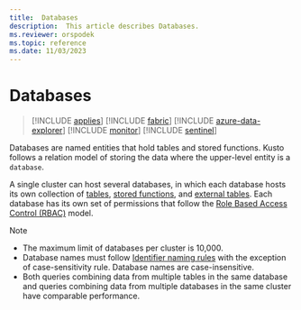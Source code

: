 ```yaml
---
title:  Databases
description:  This article describes Databases.
ms.reviewer: orspodek
ms.topic: reference
ms.date: 11/03/2023
---
```

# Databases

> [!INCLUDE [applies](../../includes/applies-to-version/applies.md)] [!INCLUDE [fabric](../../includes/applies-to-version/fabric.md)] [!INCLUDE [azure-data-explorer](../../includes/applies-to-version/azure-data-explorer.md)] [!INCLUDE [monitor](../../includes/applies-to-version/monitor.md)] [!INCLUDE [sentinel](../../includes/applies-to-version/sentinel.md)]

Databases are named entities that hold tables and stored functions. Kusto follows a relation model of storing the data where the upper-level entity is a `database`.

A single cluster can host several databases, in which each database hosts its own collection of [tables](tables.md), [stored functions](stored-functions.md), and [external tables](external-tables.md). Each database has its own set of permissions that follow the [Role Based Access Control (RBAC)](../../access-control/role-based-access-control.md) model.

> [!NOTE]
>
> * The maximum limit of databases per cluster is 10,000.
> * Database names must follow [Identifier naming rules](entity-names.md#identifier-naming-rules) with the exception of case-sensitivity rule. Database names are case-insensitive.
> * Both queries combining data from multiple tables in the same database and queries combining data from multiple databases in the same cluster have comparable performance.

